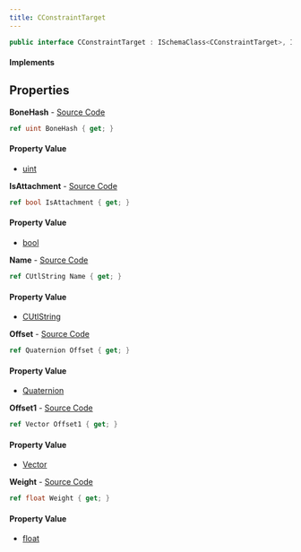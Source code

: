 ```yaml
---
title: CConstraintTarget
---
```


```csharp
public interface CConstraintTarget : ISchemaClass<CConstraintTarget>, ISchemaField, ISchemaClass, INativeHandle
```

#### Implements

## Properties

**BoneHash** - [Source Code](https://github.com/swiftly-solution/swiftlys2/blob/master/managed/src/SwiftlyS2.Generated/Schemas/Interfaces/CConstraintTarget.cs#L20)

```csharp
ref uint BoneHash { get; }
```

#### Property Value

- [uint](https://learn.microsoft.com/dotnet/api/system.uint32)

**IsAttachment** - [Source Code](https://github.com/swiftly-solution/swiftlys2/blob/master/managed/src/SwiftlyS2.Generated/Schemas/Interfaces/CConstraintTarget.cs#L26)

```csharp
ref bool IsAttachment { get; }
```

#### Property Value

- [bool](https://learn.microsoft.com/dotnet/api/system.boolean)

**Name** - [Source Code](https://github.com/swiftly-solution/swiftlys2/blob/master/managed/src/SwiftlyS2.Generated/Schemas/Interfaces/CConstraintTarget.cs#L22)

```csharp
ref CUtlString Name { get; }
```

#### Property Value

- [CUtlString](/docs/api/shared/natives/cutlstring)

**Offset** - [Source Code](https://github.com/swiftly-solution/swiftlys2/blob/master/managed/src/SwiftlyS2.Generated/Schemas/Interfaces/CConstraintTarget.cs#L16)

```csharp
ref Quaternion Offset { get; }
```

#### Property Value

- [Quaternion](/docs/api/shared/natives/quaternion)

**Offset1** - [Source Code](https://github.com/swiftly-solution/swiftlys2/blob/master/managed/src/SwiftlyS2.Generated/Schemas/Interfaces/CConstraintTarget.cs#L18)

```csharp
ref Vector Offset1 { get; }
```

#### Property Value

- [Vector](/docs/api/shared/natives/vector)

**Weight** - [Source Code](https://github.com/swiftly-solution/swiftlys2/blob/master/managed/src/SwiftlyS2.Generated/Schemas/Interfaces/CConstraintTarget.cs#L24)

```csharp
ref float Weight { get; }
```

#### Property Value

- [float](https://learn.microsoft.com/dotnet/api/system.single)

